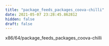 ```yaml
---
title: "package_feeds_packages_coova-chilli"
date: 2021-05-07 23:28:45.862812
hidden: false
draft: false
---
```


x86/64/package_feeds_packages_coova-chilli

